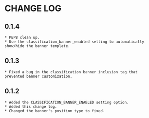 CHANGE LOG
==========

0.1.4
-----
    * PEP8 clean up.
    * Use the classification_banner_enabled setting to automatically show/hide the banner template.

0.1.3
-----
    * Fixed a bug in the classification banner inclusion tag that prevented banner customization.

0.1.2
-----
    * Added the CLASSIFICATION_BANNER_ENABLED setting option.
    * Added this change log.
    * Changed the banner's position type to fixed.
